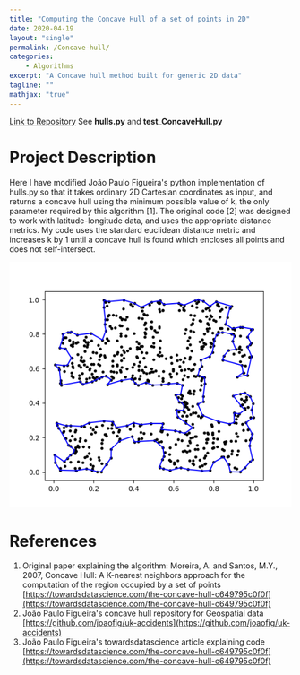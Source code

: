 ```yaml
--- 
title: "Computing the Concave Hull of a set of points in 2D"
date: 2020-04-19
layout: "single"
permalink: /Concave-hull/
categories:
    - Algorithms
excerpt: "A Concave hull method built for generic 2D data"
tagline: ""
mathjax: "true"
---
```



[Link to Repository](https://github.com/M-Lin-DM/Concave-Hulls)
See **hulls.py** and **test_ConcaveHull.py**

# Project Description




Here I have modified João Paulo Figueira's python implementation of hulls.py so that it takes ordinary 2D Cartesian coordinates as input, and returns a concave hull using the minimum possible value of k, the only parameter required by this algorithm [1]. The original code [2] was designed to work with latitude-longitude data, and uses the appropriate distance metrics. My code uses the standard euclidean distance metric and increases k by 1 until a concave hull is found which encloses all points and does not self-intersect.

![im](/images/concavehull/hull_of_dat.png)
# References

1. Original paper explaining the algorithm: Moreira, A. and Santos, M.Y., 2007, Concave Hull: A K-nearest neighbors approach for the computation of the region occupied by a set of points [https://towardsdatascience.com/the-concave-hull-c649795c0f0f](https://towardsdatascience.com/the-concave-hull-c649795c0f0f)
2. João Paulo Figueira's concave hull repository for Geospatial data [https://github.com/joaofig/uk-accidents](https://github.com/joaofig/uk-accidents)
3. João Paulo Figueira's towardsdatascience article explaining code [https://towardsdatascience.com/the-concave-hull-c649795c0f0f](https://towardsdatascience.com/the-concave-hull-c649795c0f0f)